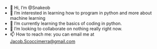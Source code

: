 - 👋 Hi, I’m @Snakeob
- 👀 I’m interested in learning how to program in python and more about machine learning
- 🌱 I’m currently learning the basics of coding in python. 
- 💞️ I’m looking to collaborate on nothing really right now. 
- 📫 How to reach me: you can email me at Jacob.Scoccimerra@gmail.com

<!---
Snakeob/Snakeob is a ✨ special ✨ repository because its `README.md` (this file) appears on your GitHub profile.
You can click the Preview link to take a look at your changes.
--->
